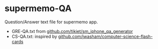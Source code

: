 # supermemo-QA
Question/Answer text file for supermemo app.

+ GRE-QA.txt from [github.com/tikiet/sm_iphone_qa_generator](https://github.com/tikiet/sm_iphone_qa_generator)
+ CS-QA.txt: inspired by [github.com/jwasham/computer-science-flash-cards](https://github.com/jwasham/computer-science-flash-cards)
